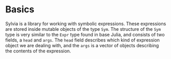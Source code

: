 # Basics

Sylvia is a library for working with symbolic expressions.  These
expressions are stored inside mutable objects of the type `Sym`.  The
structure of the `Sym` type is very similar to the `Expr` type found
in base Julia, and consists of two fields, a `head` and `args`.  The
`head` field describes which kind of expression object we are dealing
with, and the `args` is a vector of objects describing the contents of
the expression.
